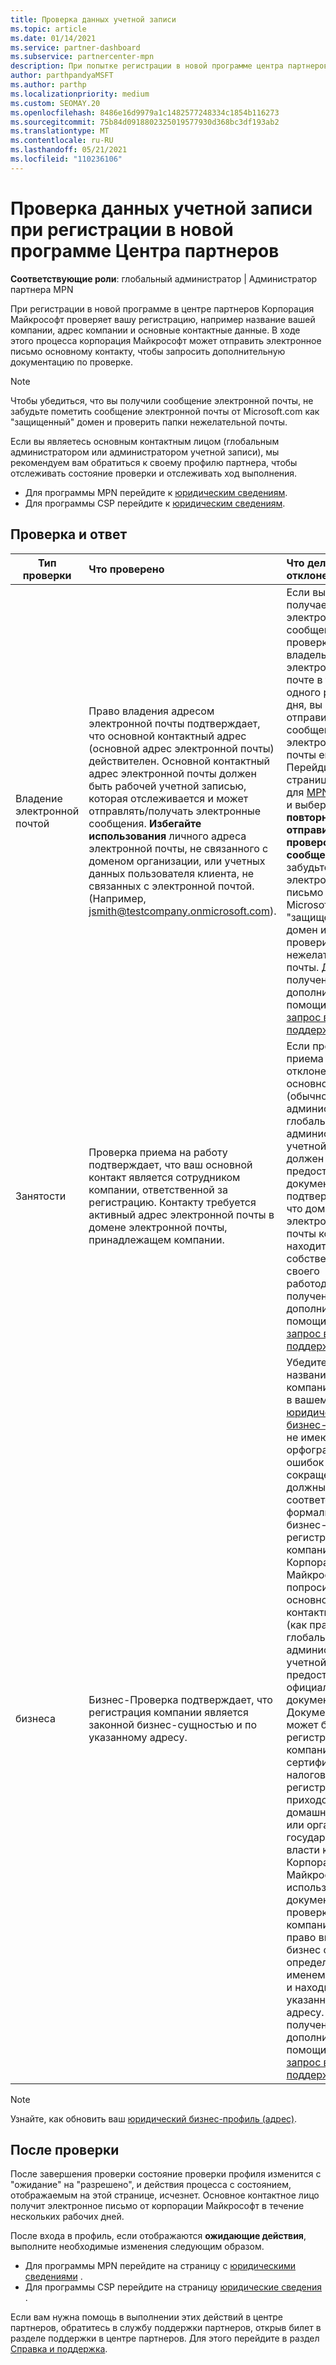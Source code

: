 ```yaml
---
title: Проверка данных учетной записи
ms.topic: article
ms.date: 01/14/2021
ms.service: partner-dashboard
ms.subservice: partnercenter-mpn
description: При попытке регистрации в новой программе центра партнеров следует проверить состояние проверки учетной записи. Сведения о предоставлении дополнительных сведений при необходимости.
author: parthpandyaMSFT
ms.author: parthp
ms.localizationpriority: medium
ms.custom: SEOMAY.20
ms.openlocfilehash: 8486e16d9979a1c1482577248334c1854b116273
ms.sourcegitcommit: 75b84d0918802325019577930d368bc3df193ab2
ms.translationtype: MT
ms.contentlocale: ru-RU
ms.lasthandoff: 05/21/2021
ms.locfileid: "110236106"
---
```

# <a name="verify-your-account-information-when-you-enroll-in-a-new-partner-center-program"></a>Проверка данных учетной записи при регистрации в новой программе Центра партнеров

**Соответствующие роли**: глобальный администратор | Администратор партнера MPN

При регистрации в новой программе в центре партнеров Корпорация Майкрософт проверяет вашу регистрацию, например название вашей компании, адрес компании и основные контактные данные. В ходе этого процесса корпорация Майкрософт может отправить электронное письмо основному контакту, чтобы запросить дополнительную документацию по проверке.

>[!NOTE]
>Чтобы убедиться, что вы получили сообщение электронной почты, не забудьте пометить сообщение электронной почты от Microsoft.com как "защищенный" домен и проверить папки нежелательной почты.

Если вы являетесь основным контактным лицом (глобальным администратором или администратором учетной записи), мы рекомендуем вам обратиться к своему профилю партнера, чтобы отслеживать состояние проверки и отслеживать ход выполнения.

- Для программы MPN перейдите к [юридическим сведениям](https://partner.microsoft.com/pcv/accountsettings/connectedpartnerprofile).
- Для программы CSP перейдите к [юридическим сведениям](https://partner.microsoft.com/pcv/accountsettings/partnerprofile).


## <a name="what-is-verified-and-how-to-respond"></a>Проверка и ответ

|**Тип проверки**   |**Что проверено**   |**Что делать, если отклонено**   |
|----------------------------|:-----------------------------------|:--------------------------------------|
|Владение электронной почтой   |Право владения адресом электронной почты подтверждает, что основной контактный адрес (основной адрес электронной почты) действителен. Основной контактный адрес электронной почты должен быть рабочей учетной записью, которая отслеживается и может отправлять/получать электронные сообщения. **Избегайте использования** личного адреса электронной почты, не связанного с доменом организации, или учетных данных пользователя клиента, не связанных с электронной почтой. (Например, jsmith@testcompany.onmicrosoft.com).  |Если вы не получаете электронное сообщение о проверке владельца по электронной почте в течение одного рабочего дня, вы можете отправить сообщение электронной почты еще раз. Перейдите на страницу профиля для [MPN](https://partner.microsoft.com/pcv/accountsettings/connectedpartnerprofile) или [CSP](https://partner.microsoft.com/pcv/accountsettings/partnerprofile) и выберите **повторно отправить проверочное сообщение**. Не забудьте пометить электронное письмо от Microsoft.com как "защищенный" домен и проверить папки нежелательной почты. Для получения дополнительной помощи [Создайте запрос в службу поддержки](https://partner.microsoft.com/dashboard/support/csp/servicerequests/create?stage=2&topicid=b818ac05-8091-44a0-f9b4-6bb008a1ef54).|
|Занятости |Проверка приема на работу подтверждает, что ваш основной контакт является сотрудником компании, ответственной за регистрацию. Контакту требуется активный адрес электронной почты в домене электронной почты, принадлежащем компании.|Если проверка приема на работу отклонена, основной контакт (обычно администратор глобального или административной учетной записи) должен предоставить документацию, подтверждающая, что домен электронной почты контакта находится под собственностью своего работодателя. Для получения дополнительной помощи [Создайте запрос в службу поддержки](https://partner.microsoft.com/dashboard/support/csp/servicerequests/create?stage=2&topicid=c34a5c81-a111-476d-11a4-81c808c37a6b).|
|бизнеса   | Бизнес-Проверка подтверждает, что регистрация компании является законной бизнес-сущностью и по указанному адресу.|Убедитесь, что название компании и адрес в вашем [юридическом бизнес-профиле](https://partner.microsoft.com/pcv/accountsettings/connectedpartnerprofile) не имеют орфографических ошибок и сокращений. Они должны точно соответствовать формальным бизнес-записям регистрации компании. Корпорация Майкрософт попросит основное контактное лицо (как правило, у глобального или администратора учетной записи) предоставить официальную документацию. Документация может быть регистрационной компанией или сертификатом налоговой регистрации или приходом из домашней страны или органа государственной власти компании. Корпорация Майкрософт использует эту документацию для проверки того, что компания имеет право выполнять бизнес с определенным именем сущности и находится по указанному адресу. Для получения дополнительной помощи [Создайте запрос в службу поддержки](https://partner.microsoft.com/dashboard/support/csp/servicerequests/create?stage=2&topicid=52ac28f3-d58f-99d9-9846-3df5a6477c54).|

> [!NOTE]
> Узнайте, как обновить ваш [юридический бизнес-профиль (адрес)](update-your-partner-profile.md).

## <a name="after-verification"></a>После проверки

После завершения проверки состояние проверки профиля изменится с "ожидание" на "разрешено", и действия процесса с состоянием, отображаемым на этой странице, исчезнет. Основное контактное лицо получит электронное письмо от корпорации Майкрософт в течение нескольких рабочих дней. 

После входа в профиль, если отображаются **ожидающие действия**, выполните необходимые изменения следующим образом.

- Для программы MPN перейдите на страницу с [юридическими сведениями](https://partner.microsoft.com/pcv/accountsettings/connectedpartnerprofile) .  
- Для программы CSP перейдите на страницу [юридические сведения](https://partner.microsoft.com/pcv/accountsettings/partnerprofile) .

Если вам нужна помощь в выполнении этих действий в центре партнеров, обратитесь в службу поддержки партнеров, открыв билет в разделе поддержки в центре партнеров. Для этого перейдите в раздел [Справка и поддержка](https://partner.microsoft.com/dashboard/support/servicerequests/create?stage=2&topicid=21655de7-7dbb-4927-33a2-f60f45feadf3).
